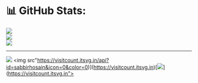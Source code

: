 # 📊 GitHub Stats:
![](https://github-readme-stats.vercel.app/api?username=sabbirhosain&theme=dark&hide_border=false&include_all_commits=false&count_private=false)<br/>
![](https://github-readme-streak-stats.herokuapp.com/?user=sabbirhosain&theme=dark&hide_border=false)<br/>
![](https://github-readme-stats.vercel.app/api/top-langs/?username=sabbirhosain&theme=dark&hide_border=false&include_all_commits=false&count_private=false&layout=compact)

---
[![](https://visitcount.itsvg.in/api?id=sabbirhosain&icon=0&color=0)](https://visitcount.itsvg.in)
<img src"https://visitcount.itsvg.in/api?id=sabbirhosain&icon=0&color=0)](https://visitcount.itsvg.in)[![](https://visitcount.itsvg.in/api?id=sabbirhosain&icon=0&color=0)](https://visitcount.itsvg.in">
<!-- Proudly created with GPRM ( https://gprm.itsvg.in ) -->
